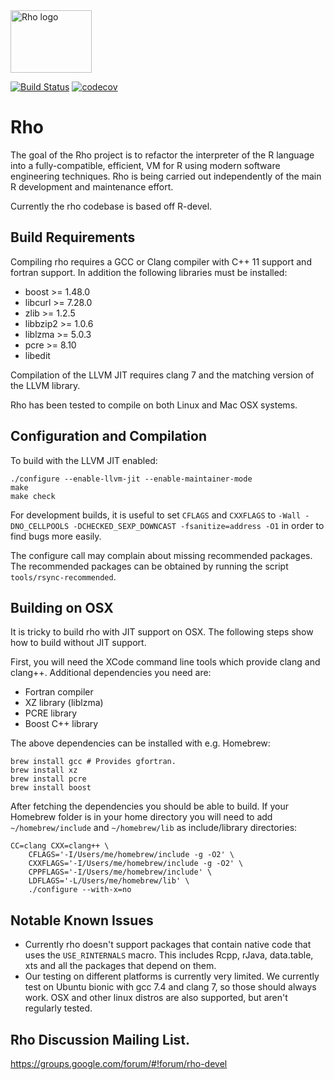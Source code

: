 <img src="doc/html/rho_logo.png?raw=true" alt="Rho logo" width="130" height="100"/>

[![Build Status](https://travis-ci.com/lukaszdaniel/rho.svg?branch=master)](https://travis-ci.com/lukaszdaniel/rho)
[![codecov](https://codecov.io/gh/lukaszdaniel/rho/branch/master/graph/badge.svg)](https://codecov.io/gh/lukaszdaniel/rho)

# Rho

The goal of the Rho project is to refactor the interpreter of the R language into a fully-compatible, efficient, VM for R using modern software engineering techniques.  Rho is being carried out independently of the main R development and maintenance effort.

Currently the rho codebase is based off R-devel.

## Build Requirements

Compiling rho requires a GCC or Clang compiler with C++ 11 support and fortran support.  In addition the following libraries must be installed:
   * boost >= 1.48.0
   * libcurl >= 7.28.0
   * zlib >= 1.2.5
   * libbzip2 >= 1.0.6
   * liblzma >= 5.0.3
   * pcre >= 8.10
   * libedit

Compilation of the LLVM JIT requires clang 7 and the matching version of the LLVM library.

Rho has been tested to compile on both Linux and Mac OSX systems.

## Configuration and Compilation

To build with the LLVM JIT enabled:

    ./configure --enable-llvm-jit --enable-maintainer-mode
    make
    make check


For development builds, it is useful to set `CFLAGS` and `CXXFLAGS` to
`-Wall -DNO_CELLPOOLS -DCHECKED_SEXP_DOWNCAST -fsanitize=address -O1`
in order to find bugs more easily.

The configure call may complain about missing recommended packages. The
recommended packages can be obtained by running the script `tools/rsync-recommended`.

## Building on OSX

It is tricky to build rho with JIT support on OSX. The following steps show how
to build without JIT support.

First, you will need the XCode command line tools which provide clang and
clang++. Additional dependencies you need are:

* Fortran compiler
* XZ library (liblzma)
* PCRE library
* Boost C++ library

The above dependencies can be installed with e.g. Homebrew:

    brew install gcc # Provides gfortran.
    brew install xz
    brew install pcre
    brew install boost

After fetching the dependencies you should be able to build. If your Homebrew
folder is in your home directory you will need to add `~/homebrew/include` and
`~/homebrew/lib` as include/library directories:

    CC=clang CXX=clang++ \
        CFLAGS='-I/Users/me/homebrew/include -g -O2' \
        CXXFLAGS='-I/Users/me/homebrew/include -g -O2' \
        CPPFLAGS='-I/Users/me/homebrew/include' \
        LDFLAGS='-L/Users/me/homebrew/lib' \
        ./configure --with-x=no


## Notable Known Issues

* Currently rho doesn't support packages that contain native code that uses the `USE_RINTERNALS` macro.  This includes Rcpp, rJava, data.table, xts and all the packages that depend on them.
* Our testing on different platforms is currently very limited.  We currently test on Ubuntu bionic with gcc 7.4 and clang 7, so those should always work.  OSX and other linux distros are also supported, but aren't regularly tested.

## Rho Discussion Mailing List.

https://groups.google.com/forum/#!forum/rho-devel
